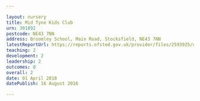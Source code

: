 ```yaml
---

layout: nursery
title: Mid Tyne Kids Club
urn: 301892
postcode: NE43 7NN
address: Broomley School, Main Road, Stocksfield, NE43 7NN
latestReportUrl: https://reports.ofsted.gov.uk/provider/files/2593925/urn/301892.pdf
teaching: 2
development: 2
leadership: 2
outcomes: 0
overall: 2
date: 01 April 2018 
datePublish: 16 August 2016

---
```

